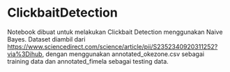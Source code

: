 # ClickbaitDetection

Notebook dibuat untuk melakukan Clickbait Detection menggunakan Naive Bayes. Dataset diambil dari https://www.sciencedirect.com/science/article/pii/S2352340920311252?via%3Dihub, dengan menggunakan annotated_okezone.csv sebagai training data dan annotated_fimela sebagai testing data.
